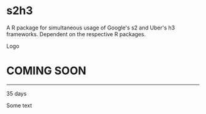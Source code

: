 # s2h3

A R package for simultaneous usage of Google's s2 and Uber's h3 frameworks. Dependent on the respective R packages. 

<div class="bgimg">
  <div class="topleft">
    <p>Logo</p>
  </div>
  <div class="middle">
    <h1>COMING SOON</h1>
    <hr>
    <p>35 days</p>
  </div>
  <div class="bottomleft">
    <p>Some text</p>
  </div>
</div>
